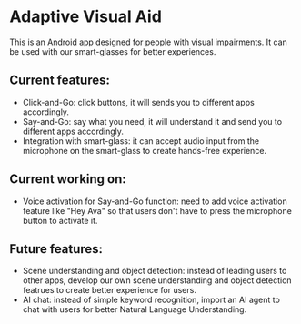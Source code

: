 # Adaptive Visual Aid
This is an Android app designed for people with visual impairments. It can be used with our smart-glasses for better experiences. 

## Current features: 
- Click-and-Go: click buttons, it will sends you to different apps accordingly.
- Say-and-Go: say what you need, it will understand it and send you to different apps accordingly.
- Integration with smart-glass: it can accept audio input from the microphone on the smart-glass to create hands-free experience. 

## Current working on: 
- Voice activation for Say-and-Go function: need to add voice activation feature like "Hey Ava" so that users don't have to press the microphone button to activate it.

## Future features: 
- Scene understanding and object detection: instead of leading users to other apps, develop our own scene understanding and object detection featrues to create better experience for users.
- AI chat: instead of simple keyword recognition, import an AI agent to chat with users for better Natural Language Understanding.

